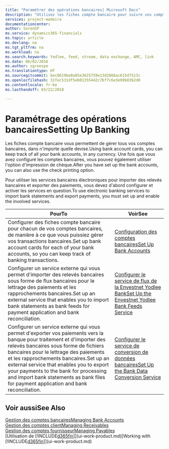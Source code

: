 ```yaml
---
title: "Paramétrer des opérations bancaires| Microsoft Docs"
description: "Utilisez les fiches compte bancaire pour suivre vos comptes bancaires et paramétrer le flux bancaire, telles que Yodlee, pour échanger des données."
services: project-madeira
documentationcenter: 
author: SorenGP
ms.service: dynamics365-financials
ms.topic: article
ms.devlang: na
ms.tgt_pltfrm: na
ms.workload: na
ms.search.keywords: Yodlee, feed, stream, data exchange, AMC, link
ms.date: 06/02/2016
ms.author: sgroespe
ms.translationtype: HT
ms.sourcegitcommit: bec0619be0a65e3625759e13d2866ac615d7513c
ms.openlocfilehash: 31fec531df5e601355442c7bf7c6e3e99b8362d8
ms.contentlocale: fr-be
ms.lasthandoff: 03/22/2018

---
```

# <a name="setting-up-banking"></a><span data-ttu-id="53d6b-103">Paramétrage des opérations bancaires</span><span class="sxs-lookup"><span data-stu-id="53d6b-103">Setting Up Banking</span></span>
<span data-ttu-id="53d6b-104">Les fiches compte bancaire vous permettent de gérer tous vos comptes bancaires, dans n'importe quelle devise.</span><span class="sxs-lookup"><span data-stu-id="53d6b-104">Using bank account cards, you can keep track of all your bank accounts, in any currency.</span></span> <span data-ttu-id="53d6b-105">Une fois que vous avez configuré les comptes bancaires, vous pouvez également utiliser l'option d'impression de chèque.</span><span class="sxs-lookup"><span data-stu-id="53d6b-105">After you have set up the bank accounts, you can also use the check printing option.</span></span>

<span data-ttu-id="53d6b-106">Pour utiliser les services bancaires électroniques pour importer des relevés bancaires et exporter des paiements, vous devez d'abord configurer et activer les services en question.</span><span class="sxs-lookup"><span data-stu-id="53d6b-106">To use electronic banking services to import bank statements and  export payments, you must set up and enable the involved services.</span></span>

| <span data-ttu-id="53d6b-107">Pour</span><span class="sxs-lookup"><span data-stu-id="53d6b-107">To</span></span> | <span data-ttu-id="53d6b-108">Voir</span><span class="sxs-lookup"><span data-stu-id="53d6b-108">See</span></span> |
| --- | --- |
| <span data-ttu-id="53d6b-109">Configurer des fiches compte bancaire pour chacun de vos comptes bancaires, de manière à ce que vous puissiez gérer vos transactions bancaires.</span><span class="sxs-lookup"><span data-stu-id="53d6b-109">Set up bank account cards for each of your bank accounts, so you can keep track of banking transactions.</span></span> |[<span data-ttu-id="53d6b-110">Configuration des comptes bancaires</span><span class="sxs-lookup"><span data-stu-id="53d6b-110">Set Up Bank Accounts</span></span>](bank-how-setup-bank-accounts.md) |
| <span data-ttu-id="53d6b-111">Configurer un service externe qui vous permet d'importer des relevés bancaires sous forme de flux bancaires pour le lettrage des paiements et les rapprochements bancaires.</span><span class="sxs-lookup"><span data-stu-id="53d6b-111">Set up an external service that enables you to import bank statements as bank feeds for payment application and bank reconciliation.</span></span> |[<span data-ttu-id="53d6b-112">Configurer le service de flux de la Envestnet Yodlee Bank</span><span class="sxs-lookup"><span data-stu-id="53d6b-112">Set Up the Envestnet Yodlee Bank Feeds Service</span></span>](bank-how-setup-bank-statement-service.md) |
| <span data-ttu-id="53d6b-113">Configurer un service externe qui vous permet d'exporter vos paiements vers la banque pour traitement et d'importer des relevés bancaires sous forme de fichiers bancaires pour le lettrage des paiements et les rapprochements bancaires.</span><span class="sxs-lookup"><span data-stu-id="53d6b-113">Set up an external service that enables you to export your payments to the bank for processing  and import bank statements as bank files for payment application and bank reconciliation.</span></span> |[<span data-ttu-id="53d6b-114">Configurer le service de conversion de données bancaires</span><span class="sxs-lookup"><span data-stu-id="53d6b-114">Set Up the Bank Data Conversion Service</span></span>](bank-how-setup-bank-data-conversion-service.md) |

## <a name="see-also"></a><span data-ttu-id="53d6b-115">Voir aussi</span><span class="sxs-lookup"><span data-stu-id="53d6b-115">See Also</span></span>
[<span data-ttu-id="53d6b-116">Gestion des comptes bancaires</span><span class="sxs-lookup"><span data-stu-id="53d6b-116">Managing Bank Accounts</span></span>](bank-manage-bank-accounts.md)  
[<span data-ttu-id="53d6b-117">Gestion des comptes client</span><span class="sxs-lookup"><span data-stu-id="53d6b-117">Managing Receivables</span></span>](receivables-manage-receivables.md)  
[<span data-ttu-id="53d6b-118">Gestion des comptes fournisseur</span><span class="sxs-lookup"><span data-stu-id="53d6b-118">Managing Payables</span></span>](payables-manage-payables.md)  
<span data-ttu-id="53d6b-119">[Utilisation de [!INCLUDE[d365fin](includes/d365fin_md.md)]](ui-work-product.md)</span><span class="sxs-lookup"><span data-stu-id="53d6b-119">[Working with [!INCLUDE[d365fin](includes/d365fin_md.md)]](ui-work-product.md)</span></span>


